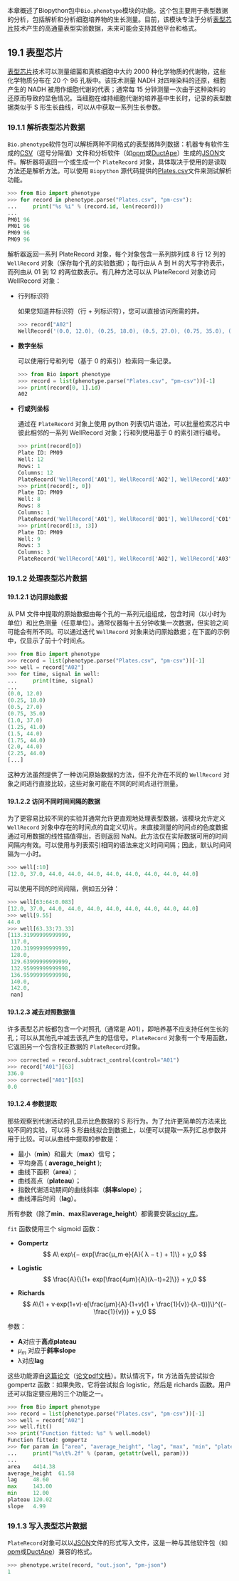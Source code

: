 本章概述了Biopython包中`Bio.phenotype`模块的功能。这个包主要用于表型数据的分析，包括解析和分析细胞培养物的生长测量。目前，该模块专注于分析[表型芯片](https://en.wikipedia.org/wiki/Phenotype_microarray)技术产生的高通量表型实验数据，未来可能会支持其他平台和格式。

## 19.1 表型芯片

[表型芯片](https://en.wikipedia.org/wiki/Phenotype_microarray)技术可以测量细菌和真核细胞中大约 2000 种化学物质的代谢物，这些化学物质分布在 20 个 96 孔板中。该技术测量 NADH 对四唑染料的还原，细胞产生的 NADH 被用作细胞代谢的代表；通常每 15 分钟测量一次由于这种染料的还原而导致的显色情况。当细胞在维持细胞代谢的培养基中生长时，记录的表型数据类似于 S 形生长曲线，可以从中获取一系列生长参数。

### 19.1.1 解析表型芯片数据

`Bio.phenotype`软件包可以解析两种不同格式的表型微阵列数据：机器专有软件生成的[CSV](https://en.wikipedia.org/wiki/Comma-separated_values)（逗号分隔值）文件和分析软件（如[opm](https://www.dsmz.de/research/microorganisms/projects/analysis-of-omnilog-phenotype-microarray-data.html)或[DuctApe](https://combogenomics.github.io/DuctApe/)）生成的[JSON](https://en.wikipedia.org/wiki/JSON)文件。解析器将返回一个或生成一个 `PlateRecord` 对象，具体取决于使用的是读取方法还是解析方法。可以使用 `Biopython` 源代码提供的[Plates.csv](https://github.com/biopython/biopython/blob/master/Doc/examples/Plates.csv)文件来测试解析功能。

```python
>>> from Bio import phenotype
>>> for record in phenotype.parse("Plates.csv", "pm-csv"):
...     print("%s %i" % (record.id, len(record)))
...
PM01 96
PM01 96
PM09 96
PM09 96
```

解析器返回一系列 PlateRecord 对象，每个对象包含一系列排列成 8 行 12 列的` WellRecord` 对象（保存每个孔的实验数据）；每行由从 A 到 H 的大写字符表示，而列由从 01 到 12 的两位数表示。有几种方法可以从 PlateRecord 对象访问 WellRecord 对象：

- 行列标识符

  如果您知道井标识符（行 + 列标识符），您可以直接访问所需的井。

  ```python
  >>> record["A02"]
  WellRecord('(0.0, 12.0), (0.25, 18.0), (0.5, 27.0), (0.75, 35.0), (1.0, 37.0), ..., (71.75, 143.0)')
  ```

- **数字坐标**

  可以使用行号和列号（基于 0 的索引）检索同一条记录。

  ```python
  >>> from Bio import phenotype
  >>> record = list(phenotype.parse("Plates.csv", "pm-csv"))[-1]
  >>> print(record[0, 1].id)
  A02
  ```

- **行或列坐标**

  通过在 `PlateRecord` 对象上使用 python 列表切片语法，可以批量检索芯片中彼此相邻的一系列 WellRecord 对象；行和列使用基于 0 的索引进行编号。
  
  ```python
  >>> print(record[0])
  Plate ID: PM09
  Well: 12
  Rows: 1
  Columns: 12
  PlateRecord('WellRecord['A01'], WellRecord['A02'], WellRecord['A03'], ..., WellRecord['A12']')
  >>> print(record[:, 0])
  Plate ID: PM09
  Well: 8
  Rows: 8
  Columns: 1
  PlateRecord('WellRecord['A01'], WellRecord['B01'], WellRecord['C01'], ..., WellRecord['H01']')
  >>> print(record[:3, :3])
  Plate ID: PM09
  Well: 9
  Rows: 3
  Columns: 3
  PlateRecord('WellRecord['A01'], WellRecord['A02'], WellRecord['A03'], ..., WellRecord['C03']')
  ```

### 19.1.2 处理表型芯片数据

#### 19.1.2.1 访问原始数据

从 PM 文件中提取的原始数据由每个孔的一系列元组组成，包含时间（以小时为单位）和比色测量（任意单位）。通常仪器每十五分钟收集一次数据，但实验之间可能会有所不同。可以通过迭代 `WellRecord` 对象来访问原始数据；在下面的示例中，仅显示了前十个时间点。

```python
>>> from Bio import phenotype
>>> record = list(phenotype.parse("Plates.csv", "pm-csv"))[-1]
>>> well = record["A02"]
>>> for time, signal in well:
...     print(time, signal)
...
(0.0, 12.0)
(0.25, 18.0)
(0.5, 27.0)
(0.75, 35.0)
(1.0, 37.0)
(1.25, 41.0)
(1.5, 44.0)
(1.75, 44.0)
(2.0, 44.0)
(2.25, 44.0)
[...]
```

这种方法虽然提供了一种访问原始数据的方法，但不允许在不同的 `WellRecord` 对象之间进行直接比较，这些对象可能在不同的时间点进行测量。

#### 19.1.2.2 访问不同时间间隔的数据

为了更容易比较不同的实验并通常允许更直观地处理表型数据，该模块允许定义 `WellRecord` 对象中存在的时间点的自定义切片。未直接测量的时间点的色度数据通过可用数据的线性插值得出，否则返回 NaN。此方法仅在实际数据可用的时间间隔内有效。可以使用与列表索引相同的语法来定义时间间隔；因此，默认时间间隔为一小时。

```python
>>> well[:10]
[12.0, 37.0, 44.0, 44.0, 44.0, 44.0, 44.0, 44.0, 44.0, 44.0]
```

可以使用不同的时间间隔，例如五分钟：

```python
>>> well[63:64:0.083]
[12.0, 37.0, 44.0, 44.0, 44.0, 44.0, 44.0, 44.0, 44.0, 44.0]
>>> well[9.55]
44.0
>>> well[63.33:73.33]
[113.31999999999999,
 117.0,
 120.31999999999999,
 128.0,
 129.63999999999999,
 132.95999999999998,
 136.95999999999998,
 140.0,
 142.0,
 nan]
```

#### 19.1.2.3 减去对照数据值

许多表型芯片板都包含一个对照孔（通常是 A01），即培养基不应支持任何生长的孔；可以从其他孔中减去该孔产生的低信号。`PlateRecord` 对象有一个专用函数，它返回另一个包含校正数据的 `PlateRecord`对象。

```python
>>> corrected = record.subtract_control(control="A01")
>>> record["A01"][63]
336.0
>>> corrected["A01"][63]
0.0
```

#### 19.1.2.4 参数提取

那些观察到代谢活动的孔显示比色数据的 S 形行为。为了允许更简单的方法来比较不同的实验，可以将 S 形曲线拟合到数据上，以便可以提取一系列汇总参数并用于比较。可以从曲线中提取的参数是：

- 最小（**min**）和最大（**max**）信号；
- 平均身高 ( **average_height** );
- 曲线下面积（**area**）；
- 曲线高点（**plateau**）；
- 指数代谢活动期间的曲线斜率（**斜率slope**）；
- 曲线滞后时间（**lag**）。

所有参数（除了**min**、**max**和**average_height**）都需要安装[scipy 库](https://www.scipy.org/)。

`fit` 函数使用三个 sigmoid 函数：

- **Gompertz**
  $$
  A\ exp\{− exp[\frac{µ_m·e}{A}( λ − t ) + 1]\} + y_0
  $$

- **Logistic**
  $$
  \frac{A}{\{1+ exp[\frac{4µm}{A}(λ−t)+2]\}} + y_0
  $$
  
- **Richards**
  $$
  A\{1 + v·exp(1+v)·e[\frac{µm}{A}·(1+v)(1 + \frac{1}{v})·(λ−t))]\}^{(−\frac{1}{v})} + y_0
  $$
  

参数：

- **A**对应于**高点plateau**
- $µ_m$ 对应于**斜率slope**
- λ对应**lag**

这些功能源自[这篇论文](https://www.ncbi.nlm.nih.gov/pubmed/16348228)（[论文pdf文档](https://www.ncbi.nlm.nih.gov/pmc/articles/PMC184525/pdf/aem00087-0379.pdf)）。默认情况下，fit 方法首先尝试拟合 gompertz 函数：如果失败，它将尝试拟合 logistic，然后是 richards 函数。用户还可以指定要应用的三个功能之一。

```python
>>> from Bio import phenotype
>>> record = list(phenotype.parse("Plates.csv", "pm-csv"))[-1]
>>> well = record["A02"]
>>> well.fit()
>>> print("Function fitted: %s" % well.model)
Function fitted: gompertz
>>> for param in ["area", "average_height", "lag", "max", "min", "plateau", "slope"]:
...     print("%s\t%.2f" % (param, getattr(well, param)))
...
area    4414.38
average_height  61.58
lag     48.60
max     143.00
min     12.00
plateau 120.02
slope   4.99
```

### 19.1.3 写入表型芯片数据

`PlateRecord`对象可以以[JSON](https://en.wikipedia.org/wiki/JSON)文件的形式写入文件，这是一种与其他软件包（如[opm](https://www.dsmz.de/research/microorganisms/projects/analysis-of-omnilog-phenotype-microarray-data.html)或[DuctApe](https://combogenomics.github.io/DuctApe/)）兼容的格式。

```python
>>> phenotype.write(record, "out.json", "pm-json")
1
```